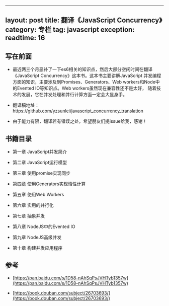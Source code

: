 
---
layout: post
title: 翻译《JavaScript Concurrency》
category: 专栏
tag: javascript
exception: 
readtime: 16
---

## 写在前面
- 最近两三个月恶补了一下es6相关的知识点，然后大部分空闲时间在翻译《JavaScript Concurrency》这本书。这本书主要讲解JavaScript
并发编程方面的知识，主要涉及到Promises、Generators、Web workers和Node中的Evented IO等知识点。Web workers虽然现在兼容性还不是太好，
随着技术的发展，它在并发处理和并行计算方面一定会大显身手。

- 翻译稿地址：https://github.com/yzsunlei/javascript_concurrency_translation

- 由于能力有限，翻译若有错误之处，希望朋友们提issue给我，感谢！

## 书籍目录

- 第一章 JavaScript并发简介

- 第二章 JavaScript运行模型

- 第三章 使用promise实现同步

- 第四章 使用Generators实现惰性计算

- 第五章 使用Web Workers

- 第六章 实用的并行化

- 第七章 抽象并发

- 第八章 NodeJS中的Evented IO

- 第九章 NodeJS高级并发

- 第十章 构建并发应用程序

## 参考

- [https://pan.baidu.com/s/1D58-nAhSqPsJVHTyb1357w](https://pan.baidu.com/s/1D58-nAhSqPsJVHTyb1357w)

- [https://book.douban.com/subject/26703693/](https://book.douban.com/subject/26703693/)
